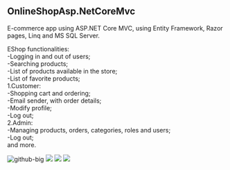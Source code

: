 ## OnlineShopAsp.NetCoreMvc
E-commerce app using ASP.NET Core MVC, using Entity Framework, Razor pages, Linq and MS SQL Server.

EShop functionalities: <br/>
-Logging in and out of users; <br/>
-Searching products; <br/>
-List of products available in the store; <br/>
-List of favorite products; <br/>
1.Customer: <br/>
-Shopping cart and ordering; <br/>
-Email sender, with order details; <br/>
-Modify profile; <br/>
-Log out; <br/>
2.Admin: <br/>
-Managing products, orders, categories, roles and users; <br/>
-Log out; <br/>
and more. <br/>

 ![github-big](https://user-images.githubusercontent.com/61758962/145271049-fc6f8031-321c-4f93-8dfa-194ae9d8cd2f.png)
 ![](https://user-images.githubusercontent.com/61758962/145271058-a7f237a9-f063-4a0c-8ed3-15a93e7964ed.png)
![](https://user-images.githubusercontent.com/61758962/145271064-ebd62b62-a36a-4007-85d6-a0bf81b4ae70.png)
![](https://user-images.githubusercontent.com/61758962/145271077-40c84c50-26a3-4e9a-8503-04a39dd1dc10.png)



